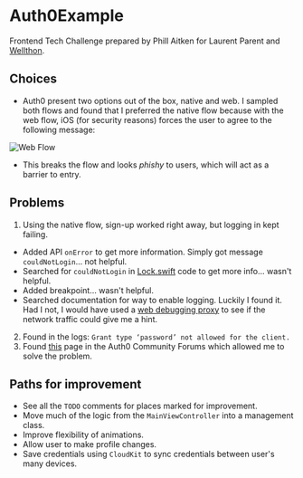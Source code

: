 # Auth0Example

Frontend Tech Challenge prepared by Phill Aitken for Laurent Parent and [Wellthon](http://www.wellthon.com).

## Choices
* Auth0 present two options out of the box, native and web. I sampled both flows and found that I preferred the native flow because with the web flow, iOS (for security reasons) forces the user to agree to the following message:

![Web Flow](http://www.whyiloveandrea.com/assets/auth0-web-flow-screenshot.png)

* This breaks the flow and looks _phishy_ to users, which will act as a barrier to entry.

## Problems
1. Using the native flow, sign-up worked right away, but logging in kept failing.
* Added API `onError` to get more information. Simply got message `couldNotLogin`... not helpful.
* Searched for `couldNotLogin` in [Lock.swift](https://github.com/auth0/Lock.swift) code to get more info... wasn't helpful.
* Added breakpoint... wasn't helpful.
* Searched documentation for way to enable logging. Luckily I found it. Had I not, I would have used a [web debugging proxy](https://www.charlesproxy.com/) to see if the network traffic could give me a hint.
2. Found in the logs: `Grant type ‘password’ not allowed for the client.` 
3. Found [this](https://community.auth0.com/t/error-grant-type-password-not-allowed-for-the-client-for-resource-owner-password-flow/6951) page in the Auth0 Community Forums which allowed me to solve the problem.

## Paths for improvement
* See all the `TODO` comments for places marked for improvement.
* Move much of the logic from the `MainViewController` into a management class.
* Improve flexibility of animations.
* Allow user to make profile changes.
* Save credentials using `CloudKit` to sync credentials between user's many devices.

